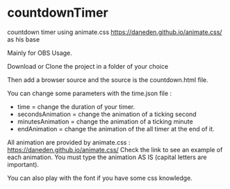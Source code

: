 # countdownTimer
countdown timer using animate.css https://daneden.github.io/animate.css/ as his base 

Mainly for OBS Usage.

Download or Clone the project in a folder of your choice

Then add a browser source and the source is the countdown.html file.

You can change some parameters with the time.json file :
- time = change the duration of your timer.
- secondsAnimation = change the animation of a ticking second
- minutesAnimation = change the animation of a ticking minute
- endAnimation = change the animation of the all timer at the end of it.

All animation are provided by animate.css : https://daneden.github.io/animate.css/
Check the link to see an example of each animation.
You must type the animation AS IS (capital letters are important).

You can also play with the font if you have some css knowledge.
